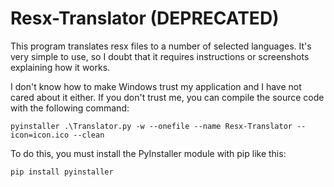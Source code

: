 # Resx-Translator (DEPRECATED)

This program translates resx files to a number of selected languages.
It's very simple to use, so I doubt that it requires instructions or screenshots explaining how it works.

I don't know how to make Windows trust my application and I have not cared about it either. If you don't trust me, you can compile the source code with the following command:

    pyinstaller .\Translator.py -w --onefile --name Resx-Translator --icon=icon.ico --clean

To do this, you must install the PyInstaller module with pip like this: 

    pip install pyinstaller
